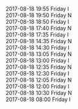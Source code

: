 2017-08-18 19:55 Friday  I  
2017-08-18 19:50 Friday  N  
2017-08-18 18:50 Friday  I  
2017-08-18 17:40 Friday  N  
2017-08-18 17:35 Friday  I  
2017-08-18 14:35 Friday  N  
2017-08-18 14:30 Friday  I  
2017-08-18 13:05 Friday  N  
2017-08-18 13:00 Friday  I  
2017-08-18 12:35 Friday  N  
2017-08-18 12:30 Friday  I  
2017-08-18 12:05 Friday  N  
2017-08-18 12:00 Friday  I  
2017-08-18 10:30 Friday  N  
2017-08-18 08:00 Friday  I  
